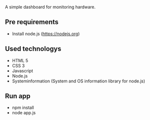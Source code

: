 
A simple dashboard for monitoring hardware.

## Pre requirements

 - Install node.js (https://nodejs.org)


## Used technologys
 
 - HTML 5
 - CSS 3
 - Javascript
 - Node.js
 - Systeminformation (System and OS information library for node.js)


## Run app

 - npm install
 - node app.js

